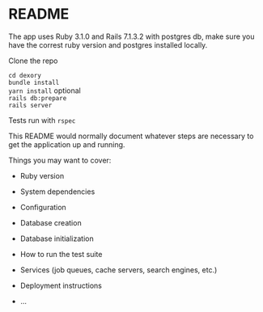 # README
The app uses Ruby 3.1.0 and Rails 7.1.3.2 with postgres db, make sure you have the correst ruby version and postgres installed locally.

Clone the repo

`cd dexory`    
`bundle install`    
`yarn install` optional    
`rails db:prepare`    
`rails server`    

Tests run with `rspec`


This README would normally document whatever steps are necessary to get the
application up and running.

Things you may want to cover:

* Ruby version

* System dependencies

* Configuration

* Database creation

* Database initialization

* How to run the test suite

* Services (job queues, cache servers, search engines, etc.)

* Deployment instructions

* ...
